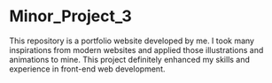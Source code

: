 # Minor_Project_3
This repository is a portfolio website developed by me. I took many inspirations from modern websites and applied those illustrations and animations to mine. This project definitely enhanced my skills and experience in front-end web development.
